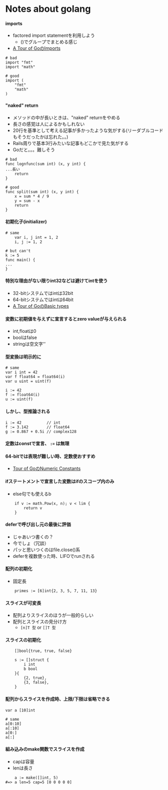 # Notes about golang

#### imports

- factored import statementを利用しよう
  - ()でグループでまとめる感じ
- [A Tour of GoのImports](https://go-tour-jp.appspot.com/basics/2)

```
# bad
import "fmt"
import "math"

# good
import (
	"fmt"
	"math"
)
```

#### "naked" return

- メソッドの中が長いときは、"naked" returnをやめる
- 長さの感覚は人によるかもしれない
- 20行を基準として考える記事が多かったような気がする(リーダブルコードもそうだったかは忘れた。。)
- Rails周りで基本3行みたいな記事もどこかで見た気がする
- Goだと。。。難しそう

```
# bad
func lognfunc(sum int) (x, y int) {
...長い
	return
}

# good
func split(sum int) (x, y int) {
	x = sum * 4 / 9
	y = sum - x
	return
}
```

#### 初期化子(initializer)

```
# same
	var i, j int = 1, 2
	i, j := 1, 2

# but can't
k := 5
func main() {
...    
}
```

#### 特別な理由がない限りint32などは避けてintを使う

- 32-bitシステムではintは32bit
- 64-bitシステムではintは64bit
- [A Tour of GoのBasic types](https://go-tour-jp.appspot.com/basics/11)

#### 変数に初期値を与えずに宣言するとzero valueが与えられる

- int,floatは0
- boolはfalse
- stringは空文字''

#### 型変換は明示的に

```
# same
var i int = 42
var f float64 = float64(i)
var u uint = uint(f)

i := 42
f := float64(i)
u := uint(f)
```

#### しかし、型推論される

```
i := 42           // int
f := 3.142        // float64
g := 0.867 + 0.5i // complex128
```

#### 定数はconstで宣言、 `:=` は無理

#### 64-bitでは表現が難しい時、定数使おすすめ
- [Tour of GoのNumeric Constants](https://go-tour-jp.appspot.com/basics/16)

#### ifステートメントで宣言した変数はifのスコープ内のみ

- else句でも使えるb

```
	if v := math.Pow(x, n); v < lim {
		return v
	}
```

#### deferで呼び出し元の最後に評価

- じゃあいつ書くの？
- 今でしょ（冗談）
- パッと思いつくのはfile.close()系
- deferを複数使った時、LIFOでrunされる

#### 配列の初期化

- 固定長

```
	primes := [6]int{2, 3, 5, 7, 11, 13}
```

#### スライスが可変長

- 配列よりスライスのほうが一般的らしい
- 配列とスライスの見分け方
  - `[n]T 型` or `[]T 型`
  
#### スライスの初期化

```
	[]bool{true, true, false}

	s := []struct {
		i int
		b bool
	}{
		{2, true},
		{3, false},
	}
```

#### 配列からスライスを作成時、上限/下限は省略できる

```
var a [10]int

# same
a[0:10]
a[:10]
a[0:]
a[:]
```

#### 組み込みのmake関数でスライスを作成

- capは容量
- lenは長さ

```
	a := make([]int, 5)
#=> a len=5 cap=5 [0 0 0 0 0]
```
